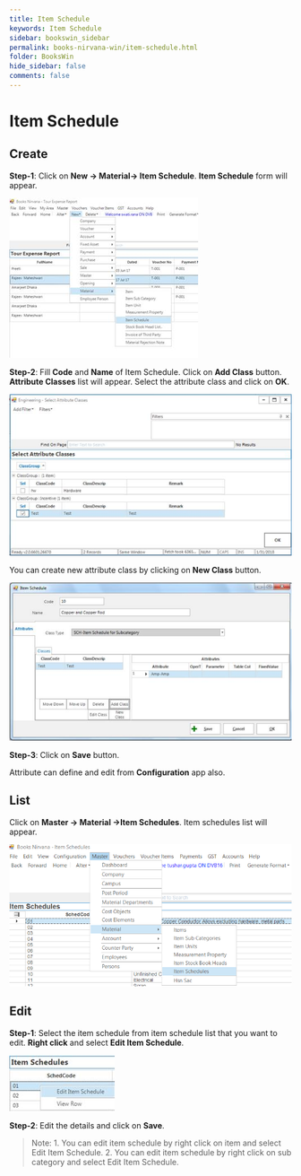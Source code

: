```yaml
---
title: Item Schedule
keywords: Item Schedule
sidebar: bookswin_sidebar
permalink: books-nirvana-win/item-schedule.html
folder: BooksWin
hide_sidebar: false
comments: false
---
```


# Item Schedule

## Create

**Step-1**: Click on **New -> Material-> Item Schedule**. **Item Schedule** form will appear.

![](/images/item-sch-create.jpg)

**Step-2**: Fill **Code** and **Name** of Item Schedule. Click on **Add Class** button. **Attribute Classes** list will appear. Select the attribute class and click on **OK**.

![](/images/item-sch-create-add-class.jpg)

You can create new attribute class by clicking on **New Class** button.

![](/images/item-sch-create-new-class.jpg)

**Step-3**: Click on **Save** button.



Attribute can define and edit from **Configuration** app also.

## List

Click on **Master -> Material ->Item Schedules**. Item schedules list will appear.

![](/images/item-sch-list.png)

## Edit

**Step-1**: Select the item schedule from item schedule list that you want to edit. **Right click** and select **Edit Item Schedule**.

![](/images/item-sch-edit.jpg)

**Step-2**: Edit the details and click on **Save**.

>Note: 1. You can edit item schedule by right click on item and select Edit Item Schedule.
       2. You can edit item schedule by right click on sub category and select Edit Item Schedule.
